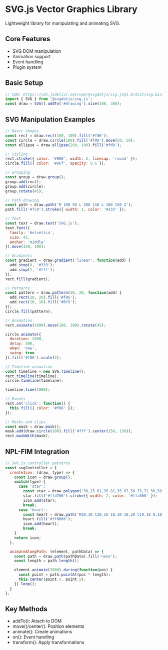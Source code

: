 # SVG.js Vector Graphics Library

Lightweight library for manipulating and animating SVG.

## Core Features
- SVG DOM manipulation
- Animation support
- Event handling
- Plugin system

## Basic Setup
```javascript
// CDN: https://cdn.jsdelivr.net/npm/@svgdotjs/svg.js@3.0/dist/svg.min.js
import { SVG } from '@svgdotjs/svg.js';
const draw = SVG().addTo('#drawing').size(300, 300);
```

## SVG Manipulation Examples
```javascript
// Basic shapes
const rect = draw.rect(100, 100).fill('#f06');
const circle = draw.circle(100).fill('#f09').move(50, 50);
const ellipse = draw.ellipse(200, 100).fill('#fd0');

// Styling
rect.stroke({ color: '#000', width: 2, linecap: 'round' });
circle.fill({ color: '#06f', opacity: 0.6 });

// Grouping
const group = draw.group();
group.add(rect);
group.add(circle);
group.rotate(45);

// Path drawing
const path = draw.path('M 100 50 L 200 150 L 100 150 Z');
path.fill('#fc0').stroke({ width: 1, color: '#333' });

// Text
const text = draw.text('SVG.js');
text.font({
  family: 'Helvetica',
  size: 42,
  anchor: 'middle'
}).move(150, 100);

// Gradients
const gradient = draw.gradient('linear', function(add) {
  add.stop(0, '#333');
  add.stop(1, '#fff');
});
rect.fill(gradient);

// Patterns
const pattern = draw.pattern(20, 20, function(add) {
  add.rect(20, 20).fill('#f06');
  add.rect(10, 10).fill('#0f9');
});
circle.fill(pattern);

// Animation
rect.animate(1000).move(100, 100).rotate(45);

circle.animate({
  duration: 2000,
  delay: 500,
  when: 'now',
  swing: true
}).fill('#f06').scale(2);

// Timeline animation
const timeline = new SVG.Timeline();
rect.timeline(timeline);
circle.timeline(timeline);

timeline.time(1000);

// Events
rect.on('click', function() {
  this.fill({ color: '#f06' });
});

// Masks and clips
const mask = draw.mask();
mask.add(draw.circle(100).fill('#fff').center(150, 150));
rect.maskWith(mask);
```

## NPL-FIM Integration
```javascript
// SVG.js controller patterns
const svgController = {
  createIcon: (draw, type) => {
    const icon = draw.group();
    switch(type) {
      case 'star':
        const star = draw.polygon('50,15 61,35 82,35 67,50 73,71 50,59 27,71 33,50 18,35 39,35');
        star.fill('#ffd700').stroke({ width: 2, color: '#ffa500' });
        icon.add(star);
        break;
      case 'heart':
        const heart = draw.path('M20,30 C20,10 10,10 10,20 C10,10 0,10 0,20 Q0,30 10,40 Q20,30 20,30z');
        heart.fill('#ff0066');
        icon.add(heart);
        break;
    }
    return icon;
  },

  animateAlongPath: (element, pathData) => {
    const path = draw.path(pathData).fill('none');
    const length = path.length();

    element.animate(3000).during(function(pos) {
      const point = path.pointAt(pos * length);
      this.center(point.x, point.y);
    }).loop();
  }
};
```

## Key Methods
- addTo(): Attach to DOM
- move()/center(): Position elements
- animate(): Create animations
- on(): Event handling
- transform(): Apply transformations